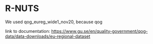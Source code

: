 # R-NUTS
We used qog_eureg_wide1_nov20, because qog

link to documentation:
https://www.gu.se/en/quality-government/qog-data/data-downloads/eu-regional-dataset